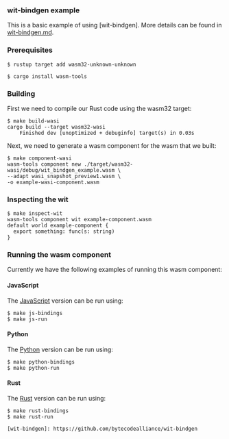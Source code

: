 ### wit-bindgen example
This is a basic example of using [wit-bindgen]. More details can be found in
[wit-bindgen.md](../notes/wit-bindgen.md).

### Prerequisites

```console
$ rustup target add wasm32-unknown-unknown
```

```console
$ cargo install wasm-tools
```

### Building
First we need to compile our Rust code using the wasm32 target:
```console
$ make build-wasi
cargo build --target wasm32-wasi
    Finished dev [unoptimized + debuginfo] target(s) in 0.03s
```

Next, we need to generate a wasm component for the wasm that we built:
```console
$ make component-wasi 
wasm-tools component new ./target/wasm32-wasi/debug/wit_bindgen_example.wasm \
--adapt wasi_snapshot_preview1.wasm \
-o example-wasi-component.wasm
```

### Inspecting the wit
```console
$ make inspect-wit 
wasm-tools component wit example-component.wasm
default world example-component {
  export something: func(s: string)
}
```

###  Running the wasm component
Currently we have the following examples of running this wasm component:

#### JavaScript
The [JavaScript](./js) version can be run using:
```console
$ make js-bindings
$ make js-run
```

#### Python
The [Python](./python) version can be run using:
```console
$ make python-bindings
$ make python-run
```
#### Rust
The [Rust](./rust) version can be run using:
```console
$ make rust-bindings
$ make rust-run

[wit-bindgen]: https://github.com/bytecodealliance/wit-bindgen
